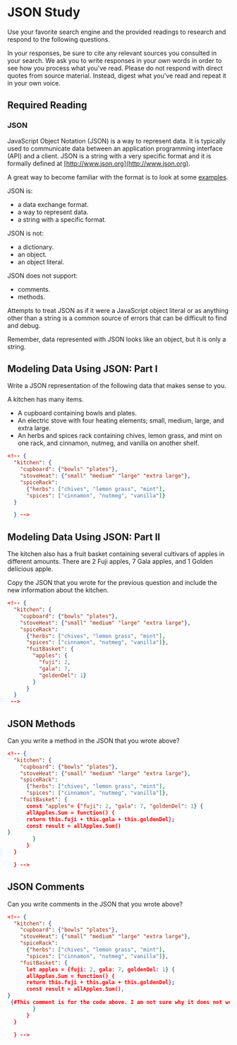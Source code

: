 # JSON Study

Use your favorite search engine and the provided readings to research and
respond to the following questions.

In your responses, be sure to cite any relevant sources you consulted in your
search. We ask you to write responses in your own words in order to see how you
process what you've read. Please do not respond with direct quotes from source
material. Instead, digest what you've read and repeat it in your own voice.

## Required Reading

### JSON

JavaScript Object Notation (JSON) is a way to represent data. It is typically used to communicate data
between an application programming interface (API) and a client. JSON is a string with a very specific format and it is formally defined at [http://www.json.org](http://www.json.org).

A great way to become familiar with the format is to look at some [examples](http://www.json.org/example.html).

JSON is:
-   a data exchange format.
-   a way to represent data.
-   a string with a specific format.

JSON is not:
-   a dictionary.
-   an object.
-   an object literal.

JSON does not support:
-   comments.
-   methods.

Attempts to treat JSON as if it were a JavaScript object literal or as anything
other than a string is a common source of errors that can be difficult to find
and debug.

Remember, data represented with JSON looks like an object, but it is only a
string.

## Modeling Data Using JSON: Part I

Write a JSON representation of the following data that makes sense to you.

A kitchen has many items.
-   A cupboard containing bowls and plates.
-   An electric stove with four heating elements; small, medium, large, and
    extra large.
-   An herbs and spices rack containing chives, lemon grass, and mint on one
    rack, and cinnamon, nutmeg, and vanilla on another shelf.

```json
<!-- {
  "kitchen": {
    "cupboard": {"bowls" "plates"},
    "stoveHeat": {"small" "medium" "large" "extra large"},
    "spiceRack":
      {"herbs": ["chives", "lemon grass", "mint"],
      "spices": ["cinnamon", "nutmeg", "vanilla"]}
  }

  } -->
```

## Modeling Data Using JSON: Part II

The kitchen also has a fruit basket containing several cultivars of apples in
different amounts. There are 2 Fuji apples, 7 Gala apples, and 1 Golden
delicious apple.

Copy the JSON that you wrote for the previous question and include the new information about the kitchen.

```json
<!-- {
  "kitchen": {
    "cupboard": {"bowls" "plates"},
    "stoveHeat": {"small" "medium" "large" "extra large"},
    "spiceRack":
      {"herbs": ["chives", "lemon grass", "mint"],
      "spices": ["cinnamon", "nutmeg", "vanilla"]},
      "fuitBasket": {
        "apples": {
          "fuji": 2,
          "gala": 7,
          "goldenDel": 1}
        }
      }
  }
 -->
```

## JSON Methods

Can you write a method in the JSON that you wrote above?

```json
<!-- {
  "kitchen": {
    "cupboard": {"bowls" "plates"},
    "stoveHeat": {"small" "medium" "large" "extra large"},
    "spiceRack":
      {"herbs": ["chives", "lemon grass", "mint"],
      "spices": ["cinnamon", "nutmeg", "vanilla"]},
    "fuitBasket": {
      const "apples"= {"fuji": 2, "gala": 7, "goldenDel": 1} {
      allApples.Sum = function() {
      return this.fuji + this.gala + this.goldenDel};
      const result = allApples.Sum()
}
        }
      }
  }

  } -->
```

## JSON Comments

Can you write comments in the JSON that you wrote above?

```json
<!-- {
  "kitchen": {
    "cupboard": {"bowls" "plates"},
    "stoveHeat": {"small" "medium" "large" "extra large"},
    "spiceRack":
      {"herbs": ["chives", "lemon grass", "mint"],
      "spices": ["cinnamon", "nutmeg", "vanilla"]},
    "fuitBasket": {
      let apples = {fuji: 2, gala: 7, goldenDel: 1} {
      allApples.Sum = function() {
      return this.fuji + this.gala + this.goldenDel};
      const result = allApples.Sum(),
}
 {#This comment is for the code above. I am not sure why it does not work}
        }
      }
  }

  } -->
```

